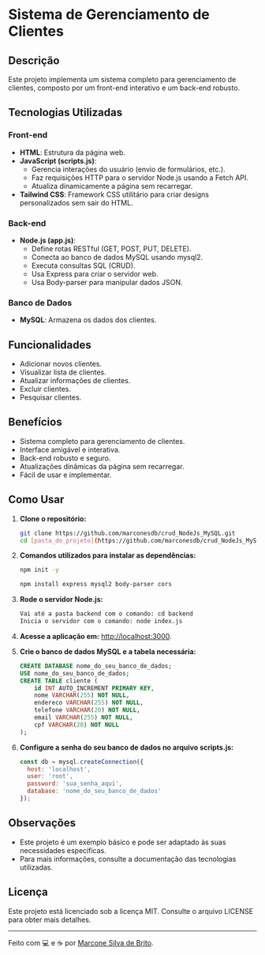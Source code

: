 # Sistema de Gerenciamento de Clientes

## Descrição

Este projeto implementa um sistema completo para gerenciamento de clientes, composto por um front-end interativo e um back-end robusto.

## Tecnologias Utilizadas

### Front-end
- **HTML**: Estrutura da página web.
- **JavaScript (scripts.js)**:
  - Gerencia interações do usuário (envio de formulários, etc.).
  - Faz requisições HTTP para o servidor Node.js usando a Fetch API.
  - Atualiza dinamicamente a página sem recarregar.
-  **Tailwind CSS**: Framework CSS utilitário para criar designs personalizados sem sair do HTML.

### Back-end
- **Node.js (app.js)**:
  - Define rotas RESTful (GET, POST, PUT, DELETE).
  - Conecta ao banco de dados MySQL usando mysql2.
  - Executa consultas SQL (CRUD).
  - Usa Express para criar o servidor web.
  - Usa Body-parser para manipular dados JSON.

### Banco de Dados
- **MySQL**: Armazena os dados dos clientes.

## Funcionalidades

- Adicionar novos clientes.
- Visualizar lista de clientes.
- Atualizar informações de clientes.
- Excluir clientes.
- Pesquisar clientes.

## Benefícios

- Sistema completo para gerenciamento de clientes.
- Interface amigável e interativa.
- Back-end robusto e seguro.
- Atualizações dinâmicas da página sem recarregar.
- Fácil de usar e implementar.

## Como Usar

1. **Clone o repositório:**
   ```bash
   git clone https://github.com/marconesdb/crud_NodeJs_MySQL.git
   cd [pasta_do_projeto](https://github.com/marconesdb/crud_NodeJs_MySQL.git)
   ```

2. **Comandos utilizados para instalar as dependências:**

   ```bash
   npm init -y
   ```

   ```bash
   npm install express mysql2 body-parser cors

   ```

3. **Rode o servidor Node.js:**
   ```bash
   Vai até a pasta backend com o comando: cd backend
   Inicia o servidor com o comando: node index.js
   ```

4. **Acesse a aplicação em:** [http://localhost:3000](http://localhost:3000).

5. **Crie o banco de dados MySQL e a tabela necessária:**
   ```sql
   CREATE DATABASE nome_do_seu_banco_de_dados;
   USE nome_do_seu_banco_de_dados;
   CREATE TABLE cliente (
       id INT AUTO_INCREMENT PRIMARY KEY,
       nome VARCHAR(255) NOT NULL,
       endereco VARCHAR(255) NOT NULL,
       telefone VARCHAR(20) NOT NULL,
       email VARCHAR(255) NOT NULL,
       cpf VARCHAR(20) NOT NULL
   );
   ```

6. **Configure a senha do seu banco de dados no arquivo scripts.js:**
   ```javascript
   const db = mysql.createConnection({
     host: 'localhost',
     user: 'root',
     password: 'sua_senha_aqui',
     database: 'nome_do_seu_banco_de_dados'
   });
   ```

## Observações

- Este projeto é um exemplo básico e pode ser adaptado às suas necessidades específicas.
- Para mais informações, consulte a documentação das tecnologias utilizadas.

## Licença

Este projeto está licenciado sob a licença MIT. Consulte o arquivo LICENSE para obter mais detalhes.

---

Feito com 💻 e ☕ por [Marcone Silva de Brito](https://github.com/marconesdb).
